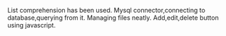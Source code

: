 List comprehension has been used.
Mysql connector,connecting to database,querying from it.
Managing files neatly.
Add,edit,delete button using javascript.
